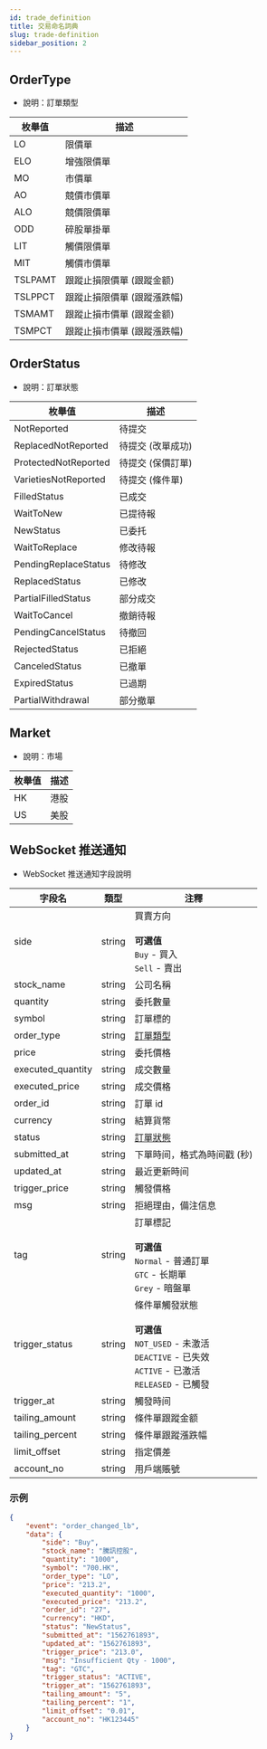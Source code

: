 ```yaml
---
id: trade_definition
title: 交易命名詞典
slug: trade-definition
sidebar_position: 2
---
```


## OrderType

- 說明：訂單類型

| 枚舉值  | 描述                        |
| ------- | --------------------------- |
| LO      | 限價單                      |
| ELO     | 增強限價單                  |
| MO      | 市價單                      |
| AO      | 競價市價單                  |
| ALO     | 競價限價單                  |
| ODD     | 碎股單掛單                  |
| LIT     | 觸價限價單                  |
| MIT     | 觸價市價單                  |
| TSLPAMT | 跟蹤止損限價單 (跟蹤金额)   |
| TSLPPCT | 跟蹤止損限價單 (跟蹤漲跌幅) |
| TSMAMT  | 跟蹤止損市價單 (跟蹤金额)   |
| TSMPCT  | 跟蹤止損市價單 (跟蹤漲跌幅) |

## OrderStatus

- 說明：訂單狀態

| 枚舉值               | 描述              |
| -------------------- | ----------------- |
| NotReported          | 待提交            |
| ReplacedNotReported  | 待提交 (改單成功) |
| ProtectedNotReported | 待提交 (保價訂單) |
| VarietiesNotReported | 待提交 (條件單)   |
| FilledStatus         | 已成交            |
| WaitToNew            | 已提待報          |
| NewStatus            | 已委托            |
| WaitToReplace        | 修改待報          |
| PendingReplaceStatus | 待修改            |
| ReplacedStatus       | 已修改            |
| PartialFilledStatus  | 部分成交          |
| WaitToCancel         | 撤銷待報          |
| PendingCancelStatus  | 待撤回            |
| RejectedStatus       | 已拒絕            |
| CanceledStatus       | 已撤單            |
| ExpiredStatus        | 已過期            |
| PartialWithdrawal    | 部分撤單          |

## Market

- 說明：市場

| 枚舉值 | 描述 |
| ------ | ---- |
| HK     | 港股 |
| US     | 美股 |

## WebSocket 推送通知

- WebSocket 推送通知字段說明

| 字段名            | 類型   | 注釋                                                                                                                                 |
| ----------------- | ------ | ------------------------------------------------------------------------------------------------------------------------------------ |
| side              | string | 買賣方向<br/><br/>**可選值**<br/>`Buy` - 買入<br />`Sell` - 賣出                                                                     |
| stock_name        | string | 公司名稱                                                                                                                             |
| quantity          | string | 委托數量                                                                                                                             |
| symbol            | string | 訂單標的                                                                                                                             |
| order_type        | string | [訂單類型](./trade-definition#ordertype)                                                                                             |
| price             | string | 委托價格                                                                                                                             |
| executed_quantity | string | 成交數量                                                                                                                             |
| executed_price    | string | 成交價格                                                                                                                             |
| order_id          | string | 訂單 id                                                                                                                              |
| currency          | string | 結算貨幣                                                                                                                             |
| status            | string | [訂單狀態](./trade-definition#orderstatus)                                                                                           |
| submitted_at      | string | 下單時间，格式為時间戳 (秒)                                                                                                          |
| updated_at        | string | 最近更新時间                                                                                                                         |
| trigger_price     | string | 觸發價格                                                                                                                             |
| msg               | string | 拒絕理由，備注信息                                                                                                                   |
| tag               | string | 訂單標記<br/><br/>**可選值**<br/>`Normal` - 普通訂單<br />`GTC` - 长期單<br />`Grey` - 暗盤單                                        |
| trigger_status    | string | 條件單觸發狀態<br/><br/>**可選值**<br/>`NOT_USED` - 未激活 <br />`DEACTIVE` - 已失效<br />`ACTIVE` - 已激活<br />`RELEASED` - 已觸發 |
| trigger_at        | string | 觸發時间                                                                                                                             |
| tailing_amount    | string | 條件單跟蹤金额                                                                                                                       |
| tailing_percent   | string | 條件單跟蹤漲跌幅                                                                                                                     |
| limit_offset      | string | 指定價差                                                                                                                             |
| account_no        | string | 用戶端賬號                                                                                                                           |

### 示例

```JSON
{
	"event": "order_changed_lb",
	"data": {
		"side": "Buy",
		"stock_name": "騰訊控股",
		"quantity": "1000",
		"symbol": "700.HK",
		"order_type": "LO",
		"price": "213.2",
		"executed_quantity": "1000",
		"executed_price": "213.2",
		"order_id": "27",
		"currency": "HKD",
		"status": "NewStatus",
		"submitted_at": "1562761893",
		"updated_at": "1562761893",
		"trigger_price": "213.0",
		"msg": "Insufficient Qty - 1000",
		"tag": "GTC",
		"trigger_status": "ACTIVE",
		"trigger_at": "1562761893",
		"tailing_amount": "5",
		"tailing_percent": "1",
		"limit_offset": "0.01",
		"account_no": "HK123445"
	}
}
```
